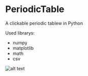 # PeriodicTable
A clickable periodic tablew in Python

Used librarys: 
- numpy
- matplotlib
- math
- csv

![alt text](https://github.com/JochemSchuerman/PeriodicTable/master/Figure_1.jpg)
